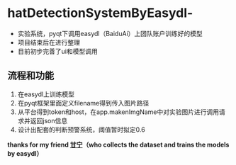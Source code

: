 # hatDetectionSystemByEasydl-
* 实验系统，pyqt下调用easydl（BaiduAi）上团队账户训练好的模型
* 项目结束后在进行整理
* 目前初步完善了ui和模型调用

## 流程和功能
1. 在easydl上训练模型
2. 在pyqt框架里面定义filename得到传入图片路径
3. 从平台得到token和host，在app.makenImgName中对实验图片进行调用请求并返回json信息
4. 设计出配套的判断预警系统，阈值暂时拟定0.6

**thanks for my friend [甘宁](https://github.com/gn1485206425)（who collects the dataset and trains the models by easydl）**
